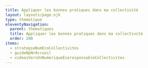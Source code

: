 ```yaml
---
title: Appliquer les bonnes pratiques dans ma collectivité
layout: layouts/page.njk
type: thematique
eleventyNavigation:
  parent: thematiques
  title: Appliquer les bonnes pratiques dans ma collectivité
  order: 200
items:
  - strategieNumEcoCollectivites
  - guideBpNrAccueil
  - videosVersUnNumeriqueEcoresponsableCollectivites
---
```


